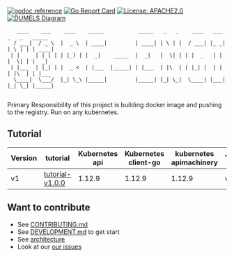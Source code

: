 [![godoc reference](https://img.shields.io/badge/godoc-reference-blue.svg)](https://pkg.go.dev/github.com/klovercloud-ci-cd/core-engine)
[![Go Report Card](https://goreportcard.com/badge/github.com/klovercloud-ci-cd/core-engine)](https://goreportcard.com/report/github.com/klovercloud-ci-cd/core-engine)
[![License: APACHE2.0](https://img.shields.io/badge/License-apache2.0-green.svg)](https://opensource.org/licenses/Apache-2.0)
[![DUMELS Diagram](https://www.dumels.com/api/v1/badge/bda92eee-de40-4853-a544-48c548481f51)](https://www.dumels.com/diagram/bda92eee-de40-4853-a544-48c548481f51)

```
   ____    ___    ____    _____           _____   _   _    ____   ___   _   _   _____ 
  / ___|  / _ \  |  _ \  | ____|         | ____| | \ | |  / ___| |_ _| | \ | | | ____|
 | |     | | | | | |_) | |  _|    _____  |  _|   |  \| | | |  _   | |  |  \| | |  _|  
 | |___  | |_| | |  _ <  | |___  |_____| | |___  | |\  | | |_| |  | |  | |\  | | |___ 
  \____|  \___/  |_| \_\ |_____|         |_____| |_| \_|  \____| |___| |_| \_| |_____|
                                                                                      
```

Primary Responsibility of this project is building docker image and pushing to the registry. Run on any kubernetes.

## Tutorial

| Version   | tutorial       | Kubernetes api | Kubernetes client-go | kubernetes apimachinery   | Tektoncd
|--------------------------|------------|----------------|----------------------|---------------------------|----------|
| v1 | [tutorial-v1.0.0](markdownfiles/tutorial-v1.0.0.md)   | 1.12.9            | 1.12.9          | 1.12.9                      |  v1aplha1 |

## Want to contribute

- See [CONTRIBUTING.md](markdownfiles/CONTRIBUTING.md)
- See [DEVELOPMENT.md](markdownfiles/DEVELOPMENT.md) to get start
- See [architecture](https://github.com/klovercloud-ci-cd/architecture)
- Look at our
  [our issues](https://github.com/klovercloud-ci-cd/klovercloud-ci-core/issues)
